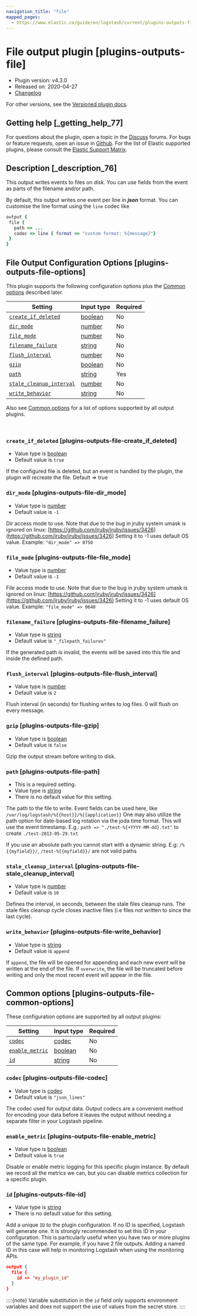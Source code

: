 ```yaml
---
navigation_title: "file"
mapped_pages:
  - https://www.elastic.co/guide/en/logstash/current/plugins-outputs-file.html
---
```


# File output plugin [plugins-outputs-file]


* Plugin version: v4.3.0
* Released on: 2020-04-27
* [Changelog](https://github.com/logstash-plugins/logstash-output-file/blob/v4.3.0/CHANGELOG.md)

For other versions, see the [Versioned plugin docs](/vpr/output-file-index.md).

## Getting help [_getting_help_77]

For questions about the plugin, open a topic in the [Discuss](http://discuss.elastic.co) forums. For bugs or feature requests, open an issue in [Github](https://github.com/logstash-plugins/logstash-output-file). For the list of Elastic supported plugins, please consult the [Elastic Support Matrix](https://www.elastic.co/support/matrix#logstash_plugins).


## Description [_description_76]

This output writes events to files on disk. You can use fields from the event as parts of the filename and/or path.

By default, this output writes one event per line in ***json*** format. You can customise the line format using the `line` codec like

```ruby
output {
 file {
   path => ...
   codec => line { format => "custom format: %{message}"}
 }
}
```


## File Output Configuration Options [plugins-outputs-file-options]

This plugin supports the following configuration options plus the [Common options](plugins-outputs-file.md#plugins-outputs-file-common-options) described later.

| Setting | Input type | Required |
| --- | --- | --- |
| [`create_if_deleted`](plugins-outputs-file.md#plugins-outputs-file-create_if_deleted) | [boolean](introduction.md#boolean) | No |
| [`dir_mode`](plugins-outputs-file.md#plugins-outputs-file-dir_mode) | [number](introduction.md#number) | No |
| [`file_mode`](plugins-outputs-file.md#plugins-outputs-file-file_mode) | [number](introduction.md#number) | No |
| [`filename_failure`](plugins-outputs-file.md#plugins-outputs-file-filename_failure) | [string](introduction.md#string) | No |
| [`flush_interval`](plugins-outputs-file.md#plugins-outputs-file-flush_interval) | [number](introduction.md#number) | No |
| [`gzip`](plugins-outputs-file.md#plugins-outputs-file-gzip) | [boolean](introduction.md#boolean) | No |
| [`path`](plugins-outputs-file.md#plugins-outputs-file-path) | [string](introduction.md#string) | Yes |
| [`stale_cleanup_interval`](plugins-outputs-file.md#plugins-outputs-file-stale_cleanup_interval) | [number](introduction.md#number) | No |
| [`write_behavior`](plugins-outputs-file.md#plugins-outputs-file-write_behavior) | [string](introduction.md#string) | No |

Also see [Common options](plugins-outputs-file.md#plugins-outputs-file-common-options) for a list of options supported by all output plugins.

 

### `create_if_deleted` [plugins-outputs-file-create_if_deleted]

* Value type is [boolean](introduction.md#boolean)
* Default value is `true`

If the configured file is deleted, but an event is handled by the plugin, the plugin will recreate the file. Default ⇒ true


### `dir_mode` [plugins-outputs-file-dir_mode]

* Value type is [number](introduction.md#number)
* Default value is `-1`

Dir access mode to use. Note that due to the bug in jruby system umask is ignored on linux: [https://github.com/jruby/jruby/issues/3426](https://github.com/jruby/jruby/issues/3426) Setting it to -1 uses default OS value. Example: `"dir_mode" => 0750`


### `file_mode` [plugins-outputs-file-file_mode]

* Value type is [number](introduction.md#number)
* Default value is `-1`

File access mode to use. Note that due to the bug in jruby system umask is ignored on linux: [https://github.com/jruby/jruby/issues/3426](https://github.com/jruby/jruby/issues/3426) Setting it to -1 uses default OS value. Example: `"file_mode" => 0640`


### `filename_failure` [plugins-outputs-file-filename_failure]

* Value type is [string](introduction.md#string)
* Default value is `"_filepath_failures"`

If the generated path is invalid, the events will be saved into this file and inside the defined path.


### `flush_interval` [plugins-outputs-file-flush_interval]

* Value type is [number](introduction.md#number)
* Default value is `2`

Flush interval (in seconds) for flushing writes to log files. 0 will flush on every message.


### `gzip` [plugins-outputs-file-gzip]

* Value type is [boolean](introduction.md#boolean)
* Default value is `false`

Gzip the output stream before writing to disk.


### `path` [plugins-outputs-file-path]

* This is a required setting.
* Value type is [string](introduction.md#string)
* There is no default value for this setting.

The path to the file to write. Event fields can be used here, like `/var/log/logstash/%{{host}}/%{{application}}` One may also utilize the path option for date-based log rotation via the joda time format. This will use the event timestamp. E.g.: `path => "./test-%{+YYYY-MM-dd}.txt"` to create `./test-2013-05-29.txt`

If you use an absolute path you cannot start with a dynamic string. E.g: `/%{{myfield}}/`, `/test-%{{myfield}}/` are not valid paths


### `stale_cleanup_interval` [plugins-outputs-file-stale_cleanup_interval]

* Value type is [number](introduction.md#number)
* Default value is `10`

Defines the interval, in seconds, between the stale files cleanup runs. The stale files cleanup cycle closes inactive files (i.e files not written to since the last cycle).


### `write_behavior` [plugins-outputs-file-write_behavior]

* Value type is [string](introduction.md#string)
* Default value is `append`

If `append`, the file will be opened for appending and each new event will be written at the end of the file. If `overwrite`, the file will be truncated before writing and only the most recent event will appear in the file.



## Common options [plugins-outputs-file-common-options]

These configuration options are supported by all output plugins:

| Setting | Input type | Required |
| --- | --- | --- |
| [`codec`](plugins-outputs-file.md#plugins-outputs-file-codec) | [codec](logstash://reference/configuration-file-structure.md#codec) | No |
| [`enable_metric`](plugins-outputs-file.md#plugins-outputs-file-enable_metric) | [boolean](logstash://reference/configuration-file-structure.md#boolean) | No |
| [`id`](plugins-outputs-file.md#plugins-outputs-file-id) | [string](logstash://reference/configuration-file-structure.md#string) | No |

### `codec` [plugins-outputs-file-codec]

* Value type is [codec](logstash://reference/configuration-file-structure.md#codec)
* Default value is `"json_lines"`

The codec used for output data. Output codecs are a convenient method for encoding your data before it leaves the output without needing a separate filter in your Logstash pipeline.


### `enable_metric` [plugins-outputs-file-enable_metric]

* Value type is [boolean](logstash://reference/configuration-file-structure.md#boolean)
* Default value is `true`

Disable or enable metric logging for this specific plugin instance. By default we record all the metrics we can, but you can disable metrics collection for a specific plugin.


### `id` [plugins-outputs-file-id]

* Value type is [string](logstash://reference/configuration-file-structure.md#string)
* There is no default value for this setting.

Add a unique `ID` to the plugin configuration. If no ID is specified, Logstash will generate one. It is strongly recommended to set this ID in your configuration. This is particularly useful when you have two or more plugins of the same type. For example, if you have 2 file outputs. Adding a named ID in this case will help in monitoring Logstash when using the monitoring APIs.

```json
output {
  file {
    id => "my_plugin_id"
  }
}
```

::::{note} 
Variable substitution in the `id` field only supports environment variables and does not support the use of values from the secret store.
::::





